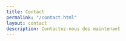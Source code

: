 ```yaml
---
title: Contact
permalink: "/contact.html"
layout: contact
description: Contactez-nous des maintenant
---
```



